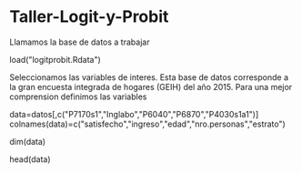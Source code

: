 # Taller-Logit-y-Probit
Llamamos la base de datos a trabajar

load("logitprobit.Rdata")

Seleccionamos las variables de interes. Esta base de datos corresponde a la gran encuesta integrada de hogares (GEIH) del año 2015. Para una mejor comprension definimos las variables 

data=datos[,c("P7170s1","Inglabo","P6040","P6870","P4030s1a1")]
colnames(data)=c("satisfecho","ingreso","edad","nro.personas","estrato")

dim(data)

head(data)
